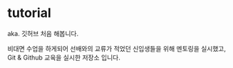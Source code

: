 # tutorial
aka. 깃허브 처음 해봅니다.

비대면 수업을 하게되어 선배와의 교류가 적었던 신입생들을 위해 멘토링을 실시했고,
Git & Github 교육을 실시한 저장소 입니다.

